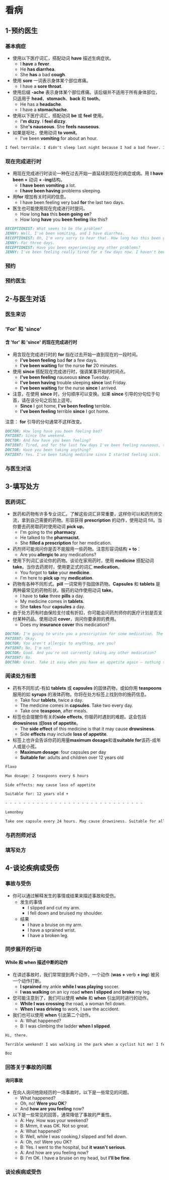 # 看病

## 1-预约医生

### 基本病症

- 使用以下医疗词汇，搭配动词 **have** 描述生病症状。
  - I **have** a **fever**.
  - He **has diarrhea**.
  - She **has** a bad **cough**.
- 使用 **sore** 一词表示身体某个部位疼痛。
  - I have a **sore throat**.
- 使用后缀 **-ache** 表示身体某个部位疼痛。该后缀并不适用于所有身体部位，只适用于 **head**、**stomach**、**back** 和 **tooth**。
  - He has a **headache**.
  - I have a **stomachache**.
- 使用以下医疗词汇，搭配动词 **be** 或 **feel** 使用。
  - I<b>'m dizzy</b>. I **feel dizzy**.
  - She<b>'s nauseous</b>. She **feels nauseous**.
- 如果是呕吐，使用动词 **to vomit**。
  - I've been **vomiting** for about an hour.

```markdown
I feel terrible. I didn't sleep last night because I had a bad fever. I was just too hot! I have a bad cough, too – maybe because I smoke? My colleagues always complain about the noise I make, but I can't answer them because I have a sore throat and I can't speak. I didn't eat all day because I felt nauseous and I had a stomachache, and every time I wanted to stand up, I couldn't because I was so dizzy.
```

### 现在完成进行时

- 用现在完成进行时谈论一种在过去开始一直延续到现在的病症或病。用 **I have been +** 动词 **+ -ing**结构。
  - **I have been vomiting** a lot.
  - **I have been having** problems sleeping.
- 用**for** 增加有关时间的信息。
  - I have been feeling very bad **for** the last two days.
- 医生也可能使用现在完成进行时提问。
  - How long **has** this **been going on**?
  - How long **have** you **been feeling** like this?

```markdown
RECEPTIONIST: What seems to be the problem?
JENNY: Well, I've been vomiting, and I have diarrhea.
RECEPTIONIST: Oh, I'm very sorry to hear that. How long has this been going on?
JENNY: For three days.
RECEPTIONIST: Have you been experiencing any other problems?
JENNY: I've been feeling really tired for a few days now. I haven't been sleeping well.
```

### 预约

### 预约医生

## 2-与医生对话

### 医生来访

### 'For' 和 'since'

#### 含 'for' 和 'since' 的现在完成进行时

- 用含现在完成进行时的 **for** 指在过去开始一直到现在的一段时间。
  - **I've been feeling** bad **for** a few days.
  - **I've been waiting** for the nurse **for** 20 minutes.
- 使用 **since** 搭配现在完成进行时，强调某事开始的时间点。
  - **I've been feeling** nauseous **since** Tuesday.
  - **I've been having** trouble sleeping **since** last Friday.
  - **I've been waiting** for the nurse **since** I arrived.
- 注意，在使用 **since** 时，分句顺序可以变换。如果 **since** 引导的分句位于句首，请在该分句之后加上逗号。
  - **Since** I got home, **I've been feeling** terrible.
  - **I've been feeling** terrible **since** I got home.

注意： **for** 引导的分句通常不这样改变。

```markdown
DOCTOR: How long have you been feeling bad?
PATIENT: Since the weekend.
DOCTOR: And how have you been feeling?
PATIENT: Tired, and for the last few days I've been feeling nauseous, too.
DOCTOR: Have you been taking anything?
PATIENT: Yes. I've been taking medicine since I started feeling sick.
```

### 与医生对话

## 3-填写处方

### 医药词汇

- 医药和药物有许多专业词汇。了解这些词汇非常重要，这样你可以和药剂师交流，拿到自己需要的药物。形容获得 **prescription** 的动作，使用动词 fill。当你要去药房取药时使用动词 **pick up**。
  - I'm going to the **pharmacy**.
  - He talked to the **pharmacist**.
  - She **filled a prescription** for her medication.
- 药剂师可能询问你是否不能服用一些药物。注意形容词结构 **+ to**：
  - Are you **allergic to** any medications?
- 使用下列词汇谈论你的药物。谈论在家用药时，使用 **medicine** 搭配动词 **take**。当你去药房时，使用更正式的词汇 **medication**。
  - You forgot to **take** your **medicine**.
  - I'm here to **pick up** my **medication**.
- 药物有各种不同形式。**pill** 一词常用于指固体药物。**Capsules** 和 **tablets** 是两种最常见的药物形状。服药的动作使用动词 **take**。
  - I have to **take** three **pills** a day.
  - My medicine comes in **tablets**.
  - She **takes** four **capsules** a day.
- 由于处方药有时由保险支付或有折扣，你可能会问药剂师你的医疗计划是否支付某种药品。使用动词 **cover**，询问你要承担的费用。
  - Does my **insurance cover** this medication?

```markdown
DOCTOR: I'm going to write you a prescription for some medication. The dosage is two tablets, twice a day.
PATIENT: Okay.
DOCTOR: You aren't allergic to anything, are you?
PATIENT: No, I'm not.
DOCTOR: Good. And you're not currently taking any other medication?
PATIENT: No.
DOCTOR: Great. Take it easy when you have an appetite again – nothing spicy for the first week, OK? By the way, I'm sorry to say your insurance won't cover this. You'll need to pay for it yourself.
```

### 阅读处方标签

- 药有不同形式-有如 **tablets** 或 **capsules** 的固体药物，或如你用 **teaspoons** 服用的如 **syrups** 的液体药物。你将在处方标签上找到你的施药信息。
  - Take four **tablets**, twice a day.
  - The medicine comes in **capsules**. Take two every day.
  - Take one **teaspoon**, after meals.  
- 标签也会提醒你有关的**side effects**, 你服药时遇到的难题。这会包括**drowsiness** 或**loss of appetite**。
  - The **side effect** of this medicine is that it may cause **drowsiness**.
  - Side **effects** may include **loss of appetite**.
- 标签上也许会告诉你药的用量**maximum dosage**和谁**suitable for**该药-成年人或是小孩。
  - **Maximum dosage**: four capsules per day
  - **Suitable for**: adults and children over 12 years old

```markdown
Flaxo

Max dosage: 2 teaspoons every 6 hours

Side effects: may cause loss of appetite

Suitable for: 12 years old +

- - - - - - - - - - - - - - - - - - - - - - - - - - - - - - -

Lemonboy

Take one capsule every 24 hours. May cause drowsiness. Suitable for all ages.

```

### 与药剂师对话

### 填写处方

## 4-谈论疾病或受伤

### 事故与受伤

- 你可以通过解释发生的事情或结果来描述事故和受伤。
  - 发生的事情
    - I slipped and cut my arm.
    - I fell down and bruised my shoulder.
  - 结果
    - I have a bruise on my arm.
    - I have a sprained wrist.
    - I have a broken leg.

### 同步展开的行动

#### While 和 when 描述中断的动作

- 在讲述事故时，我们常常提到两个动作，一个动作 (**was +** verb **+ ing**) 被另一个动作打断。
  - **I sprained** my ankle **while I was playing** soccer.
  - **I was walking** on an icy road **when I slipped** and **broke** my leg.
- 您可能注意到了，我们可以使用 **while** 和 **when** 引出同时进行的动作。
  - **While I was crossing** the road, a woman fell down.
  - **When I was driving** to work, I saw the accident.
- 我们也可以使用 **when** 引出第二个动作。
  - A: What happened?
  - B: I was climbing the ladder **when I slipped**.

```markdown
Hi, there.

Terrible weekend! I was walking in the park when a cyclist hit me! I fell down, and now I have a sprained wrist and a bruise on my shoulder. Hope your weekend was better.

Boz
```

### 回答关于事故的问题

#### 询问事故

- 在向人询问他刚经历的一场事故时，以下是一些常见的问题。
  - What happened?
  - Oh, no! **Were you OK**?
  - And **how are you feeling** now?
- 以下是一些常见的回答，通常降低了事故的严重性。
  - A: Hey. How was your weekend?
  - B: Mmm, it was OK. Not so great.
  - A: What happened?
  - B: Well, while I was cooking,I slipped and fell down.
  - A: Oh, no! Were you OK?
  - B: Yes. I went to the hospital, but **it wasn't serious**.
  - A: And how are you feeling now?
  - B: I'm OK. I have a bruise on my head, but **I'll be fine**.

### 谈论疾病或受伤
